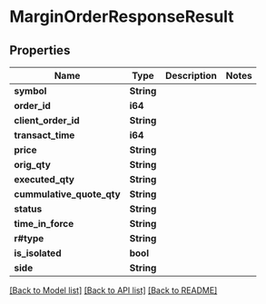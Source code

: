 # MarginOrderResponseResult

## Properties

Name | Type | Description | Notes
------------ | ------------- | ------------- | -------------
**symbol** | **String** |  | 
**order_id** | **i64** |  | 
**client_order_id** | **String** |  | 
**transact_time** | **i64** |  | 
**price** | **String** |  | 
**orig_qty** | **String** |  | 
**executed_qty** | **String** |  | 
**cummulative_quote_qty** | **String** |  | 
**status** | **String** |  | 
**time_in_force** | **String** |  | 
**r#type** | **String** |  | 
**is_isolated** | **bool** |  | 
**side** | **String** |  | 

[[Back to Model list]](../README.md#documentation-for-models) [[Back to API list]](../README.md#documentation-for-api-endpoints) [[Back to README]](../README.md)


